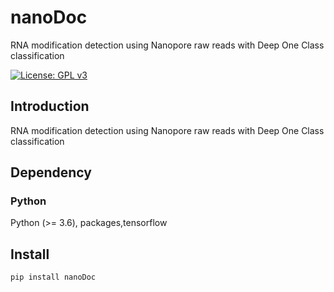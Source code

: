 # nanoDoc
RNA modification detection using Nanopore raw reads with Deep One Class classification

[![License: GPL v3](https://img.shields.io/badge/License-GPL%20v3-blue.svg)](https://www.gnu.org/licenses/gpl-3.0)


## Introduction

RNA modification detection using Nanopore raw reads with Deep One Class classification


## Dependency

### Python
Python (>= 3.6), packages,tensorflow


## Install

```
pip install nanoDoc
```


